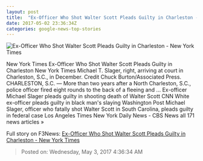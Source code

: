 ```yaml
---
layout: post
title:  "Ex-Officer Who Shot Walter Scott Pleads Guilty in Charleston - New York Times"
date: 2017-05-02 23:36:34Z
categories: google-news-top-stories
---
```


![Ex-Officer Who Shot Walter Scott Pleads Guilty in Charleston - New York Times](https://static01.nyt.com/images/2017/05/03/us/03charleston/03charleston-facebookJumbo.jpg)

New York Times Ex-Officer Who Shot Walter Scott Pleads Guilty in Charleston New York Times Michael T. Slager, right, arriving at court in Charleston, S.C., in December. Credit Chuck Burton/Associated Press. CHARLESTON, S.C. — More than two years after a North Charleston, S.C., police officer fired eight rounds to the back of a fleeing and ... Ex-officer Michael Slager pleads guilty in shooting death of Walter Scott CNN White ex-officer pleads guilty in black man's slaying Washington Post Michael Slager, officer who fatally shot Walter Scott in South Carolina, pleads guilty in federal case Los Angeles Times New York Daily News - CBS News all 171 news articles »


Full story on F3News: [Ex-Officer Who Shot Walter Scott Pleads Guilty in Charleston - New York Times](http://www.f3nws.com/n/HxVzgE)

> Posted on: Wednesday, May 3, 2017 4:36:34 AM
